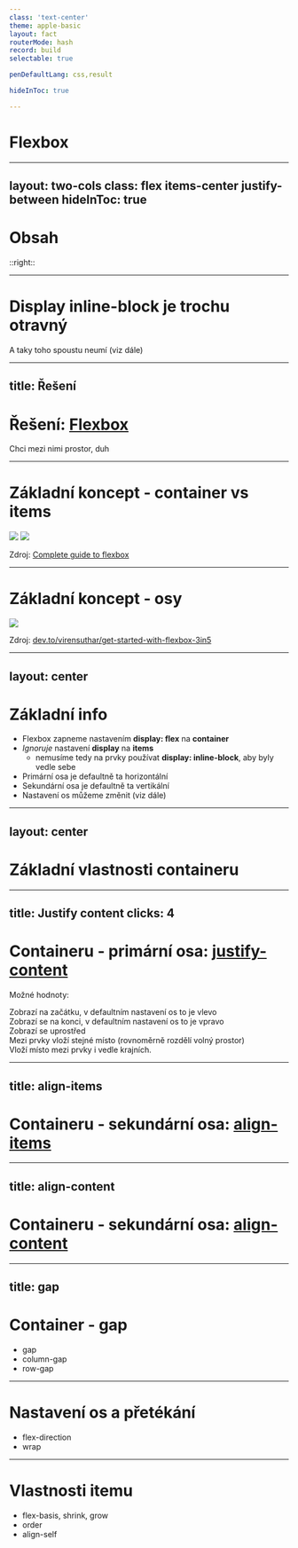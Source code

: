 ```yaml
---
class: 'text-center'
theme: apple-basic
layout: fact
routerMode: hash
record: build
selectable: true

penDefaultLang: css,result

hideInToc: true

---
```


# Flexbox

---
layout: two-cols
class: flex items-center justify-between
hideInToc: true
---

# Obsah

::right::

<Toc columns="1" maxDepth="1" listClass="underline" />

---


# Display inline-block je trochu otravný
A taky toho spoustu neumí (viz dále)

<pen name="dyjeZLo" default-lang="html,result"/>

---
title: Řešení
---

# Řešení: [Flexbox](https://developer.mozilla.org/en-US/docs/Glossary/Flexbox)
Chci mezi nimi prostor, duh

<pen name="YzjLEoq"/>

---

# Základní koncept - container vs items

<div class="text-center">
<img class="w-1/2 mx-auto" src="https://css-tricks.com/wp-content/uploads/2018/10/01-container.svg"/>
<img class="w-1/2 mx-auto" src="https://css-tricks.com/wp-content/uploads/2018/10/02-items.svg"/>
</div>

Zdroj: [Complete guide to flexbox](https://css-tricks.com/snippets/css/a-guide-to-flexbox/#aa-flexbox-properties)

---

# Základní koncept - osy


<img class="w-3/4 mx-auto" src="https://res.cloudinary.com/practicaldev/image/fetch/s---3gDSFf1--/c_limit%2Cf_auto%2Cfl_progressive%2Cq_auto%2Cw_880/https://dev-to-uploads.s3.amazonaws.com/i/fsln7je4ax7ft3er28hh.png"/>

<div class="flex-grow"/>


Zdroj: [dev.to/virensuthar/get-started-with-flexbox-3in5](https://dev.to/virensuthar/get-started-with-flexbox-3in5)

---
layout: center
---

# Základní info

- Flexbox zapneme nastavením **display: flex** na **container**
- _Ignoruje_ nastavení **display** na **items**
  - nemusíme tedy na prvky používat **display: inline-block**, aby byly vedle sebe
- Primární osa je defaultně ta horizontální
- Sekundární osa je defaultně ta vertikální
- Nastavení os můžeme změnit (viz dále)

---
layout: center
---

# Základní vlastnosti containeru

---
title: Justify content
clicks: 4
---

# Containeru - primární osa: [justify-content](https://developer.mozilla.org/en-US/docs/Web/CSS/justify-content)

<p>
Možné hodnoty: <click-links :to="[[0, 'flex-start'], [1, 'flex-end'], [2, 'center'], [3, 'space-between'], [4, 'space-around']]" class="mt-2" />
</p>

<div v-show-on="0">
Zobrazí na začátku, v defaultním nastavení os to je vlevo
<pen name="ExpLoGK" class="mt-1" />
</div>
<div v-show-on="1">
Zobrazí se na konci, v defaultním nastavení os to je vpravo
<pen name="vYajdER" v-show-on="1" class="mt-1" />
</div>
<div v-show-on="2">
Zobrazí se uprostřed
<pen name="QWBrQwX" v-show-on="2" class="mt-1" />
</div>
<div v-show-on="3">
Mezi prvky vloží stejné místo (rovnoměrně rozdělí volný prostor)
<pen name="ZEjorGQ" v-show-on="3" class="mt-1" /></div>
<div v-show-on="4">
Vloží místo mezi prvky i vedle krajních. 
<pen name="qByYxdX" v-show-on="4" class="mt-1" /></div>


---
title: align-items
---

# Containeru - sekundární osa: [align-items](https://developer.mozilla.org/en-US/docs/Web/CSS/align-items)

---
title: align-content
---

# Containeru - sekundární osa: [align-content](https://developer.mozilla.org/en-US/docs/Web/CSS/align-content)

---
title: gap
---

# Container - gap

- gap
- column-gap
- row-gap

---

# Nastavení os a přetékání

- flex-direction
- wrap

---


# Vlastnosti itemu

- flex-basis, shrink, grow
- order
- align-self